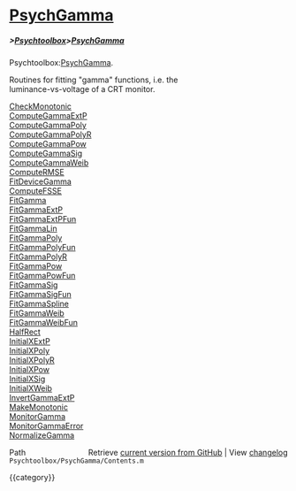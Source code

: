 # [PsychGamma](PsychGamma)
##### >[Psychtoolbox](Psychtoolbox)>[PsychGamma](PsychGamma)

Psychtoolbox:[PsychGamma](PsychGamma).  
  
  
Routines for fitting "gamma" functions, i.e. the   
luminance-vs-voltage of a CRT monitor.   
  
[CheckMonotonic](CheckMonotonic)  
[ComputeGammaExtP](ComputeGammaExtP)  
[ComputeGammaPoly](ComputeGammaPoly)  
[ComputeGammaPolyR](ComputeGammaPolyR)  
[ComputeGammaPow](ComputeGammaPow)  
[ComputeGammaSig](ComputeGammaSig)  
[ComputeGammaWeib](ComputeGammaWeib)  
[ComputeRMSE](ComputeRMSE)  
[FitDeviceGamma](FitDeviceGamma)  
[ComputeFSSE](ComputeFSSE)  
[FitGamma](FitGamma)  
[FitGammaExtP](FitGammaExtP)  
[FitGammaExtPFun](FitGammaExtPFun)  
[FitGammaLin](FitGammaLin)  
[FitGammaPoly](FitGammaPoly)  
[FitGammaPolyFun](FitGammaPolyFun)  
[FitGammaPolyR](FitGammaPolyR)  
[FitGammaPow](FitGammaPow)  
[FitGammaPowFun](FitGammaPowFun)  
[FitGammaSig](FitGammaSig)  
[FitGammaSigFun](FitGammaSigFun)  
[FitGammaSpline](FitGammaSpline)  
[FitGammaWeib](FitGammaWeib)  
[FitGammaWeibFun](FitGammaWeibFun)  
[HalfRect](HalfRect)  
[InitialXExtP](InitialXExtP)  
[InitialXPoly](InitialXPoly)  
[InitialXPolyR](InitialXPolyR)  
[InitialXPow](InitialXPow)  
[InitialXSig](InitialXSig)  
[InitialXWeib](InitialXWeib)  
[InvertGammaExtP](InvertGammaExtP)  
[MakeMonotonic](MakeMonotonic)  
[MonitorGamma](MonitorGamma)  
[MonitorGammaError](MonitorGammaError)  
[NormalizeGamma](NormalizeGamma)  




<div class="code_header" style="text-align:right;">
  <span style="float:left;">Path&nbsp;&nbsp;</span> <span class="counter">Retrieve <a href=
  "https://raw.github.com/Psychtoolbox-3/Psychtoolbox-3/beta/Psychtoolbox/PsychGamma/Contents.m">current version from GitHub</a> | View <a href=
  "https://github.com/Psychtoolbox-3/Psychtoolbox-3/commits/beta/Psychtoolbox/PsychGamma/Contents.m">changelog</a></span>
</div>
<div class="code">
  <code>Psychtoolbox/PsychGamma/Contents.m</code>
</div>

{{category}}